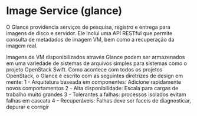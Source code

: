 # Image Service (glance)

O Glance providencia serviços de pesquisa, registro e entrega para imagens de disco e servidor.
Ele inclui uma API RESTful que permite consulta de metadados de imagem VM, bem como a recuperação da imagem real.

Imagens de VM disponibilizados através Glance podem ser armazenados em uma variedade de sistemas de arquivos simples para sistemas como o projeto OpenStack Swift. Como acontece com todos os projetos OpenStack, o Glance é escrito com as seguintes diretrizes de design em mente:
  1 - Arquitetura baseada em componentes: Adicione rapidamente novos comportamentos
  2 - Alta disponibilidade: Escala para cargas de trabalho muito grandes
  3 - Tolerantes a falhas: processos isolados evitam falhas em cascata
  4 - Recuperáveis: Falhas deve ser faceis de diagnosticar, depurar e corrigir
